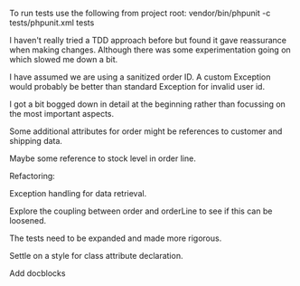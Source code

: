 To run tests use the following from project root: vendor/bin/phpunit -c tests/phpunit.xml tests

I haven't really tried a TDD approach before but found it gave reassurance when making changes.
Although there was some experimentation going on which slowed me down a bit.

I have assumed we are using a sanitized order ID. A custom Exception would probably be better than
standard Exception for invalid user id.

I got a bit bogged down in detail at the beginning rather than focussing on the most important
aspects.

Some additional attributes for order might be references to customer and shipping data.

Maybe some reference to stock level in order line.

Refactoring:

Exception handling for data retrieval.

Explore the coupling between order and orderLine to see if this can be loosened.

The tests need to be expanded and made more rigorous.

Settle on a style for class attribute declaration. 

Add docblocks 

